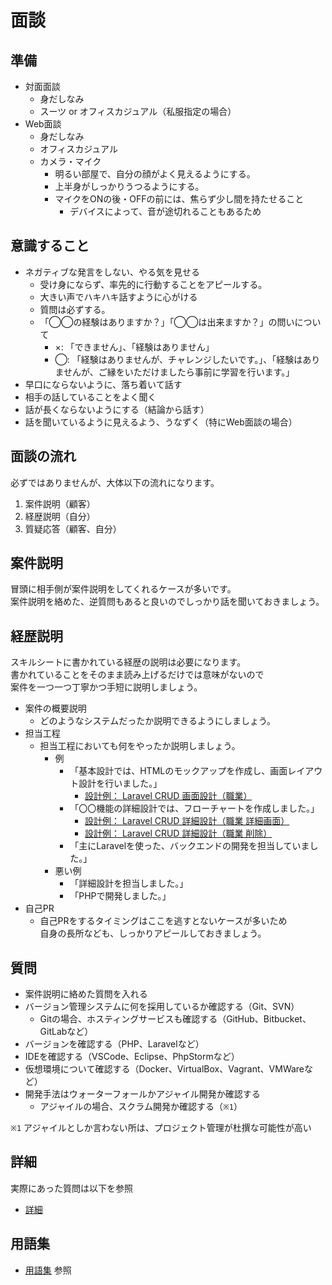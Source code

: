 # 面談

## 準備

- 対面面談
  - 身だしなみ
  - スーツ or オフィスカジュアル（私服指定の場合）
- Web面談
  - 身だしなみ
  - オフィスカジュアル
  - カメラ・マイク
    - 明るい部屋で、自分の顔がよく見えるようにする。
    - 上半身がしっかりうつるようにする。
    - マイクをONの後・OFFの前には、焦らず少し間を持たせること
      - デバイスによって、音が途切れることもあるため

## 意識すること

- ネガティブな発言をしない、やる気を見せる
  - 受け身にならず、率先的に行動することをアピールする。
  - 大きい声でハキハキ話すように心がける
  - 質問は必ずする。
  - 「◯◯の経験はありますか？」「◯◯は出来ますか？」の問いについて
    - ×: 「できません」、「経験はありません」
    - ◯: 「経験はありませんが、チャレンジしたいです。」、「経験はありませんが、ご縁をいただけましたら事前に学習を行います。」
- 早口にならないように、落ち着いて話す
- 相手の話していることをよく聞く
- 話が長くならないようにする（結論から話す）
- 話を聞いているように見えるよう、うなずく（特にWeb面談の場合）

## 面談の流れ

必ずではありませんが、大体以下の流れになります。

1. 案件説明（顧客）
2. 経歴説明（自分）
3. 質疑応答（顧客、自分）

## 案件説明

冒頭に相手側が案件説明をしてくれるケースが多いです。  
案件説明を絡めた、逆質問もあると良いのでしっかり話を聞いておきましょう。

## 経歴説明

スキルシートに書かれている経歴の説明は必要になります。  
書かれていることをそのまま読み上げるだけでは意味がないので  
案件を一つ一つ丁寧かつ手短に説明しましょう。  

- 案件の概要説明
  - どのようなシステムだったか説明できるようにしましょう。
- 担当工程
  - 担当工程においても何をやったか説明しましょう。
    - 例
      - 「基本設計では、HTMLのモックアップを作成し、画面レイアウト設計を行いました。」
        - [設計例： Laravel CRUD 画面設計（職業）](./../laravel/crud/design/screens/index.md)
      - 「〇〇機能の詳細設計では、フローチャートを作成しました。」
        - [設計例： Laravel CRUD 詳細設計（職業 詳細画面）](./../laravel/crud/design/detail/show/index.md)
        - [設計例： Laravel CRUD 詳細設計（職業 削除）](./../laravel/crud/design/detail/destroy/index.md)
      - 「主にLaravelを使った、バックエンドの開発を担当していました。」
    - 悪い例
      - 「詳細設計を担当しました。」
      - 「PHPで開発しました。」
- 自己PR
  - 自己PRをするタイミングはここを逃すとないケースが多いため  
    自身の長所なども、しっかりアピールしておきましょう。

## 質問

- 案件説明に絡めた質問を入れる
- バージョン管理システムに何を採用しているか確認する（Git、SVN）
  - Gitの場合、ホスティングサービスも確認する（GitHub、Bitbucket、GitLabなど）
- バージョンを確認する（PHP、Laravelなど）
- IDEを確認する（VSCode、Eclipse、PhpStormなど）
- 仮想環境について確認する（Docker、VirtualBox、Vagrant、VMWareなど）
- 開発手法はウォーターフォールかアジャイル開発か確認する
  - アジャイルの場合、スクラム開発か確認する（`※1`）

`※1` アジャイルとしか言わない所は、プロジェクト管理が杜撰な可能性が高い  

## 詳細

実際にあった質問は以下を参照

- [詳細](./detail/index.md)

## 用語集

- [用語集](./../glossary.md) 参照
